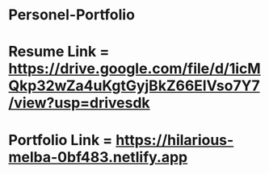 # Personel-Portfolio
# Resume Link = https://drive.google.com/file/d/1icMQkp32wZa4uKgtGyjBkZ66ElVso7Y7/view?usp=drivesdk
# Portfolio Link = https://hilarious-melba-0bf483.netlify.app
